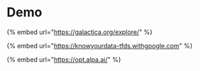# Demo

{% embed url="https://galactica.org/explore/" %}

{% embed url="https://knowyourdata-tfds.withgoogle.com" %}

{% embed url="https://opt.alpa.ai/" %}
